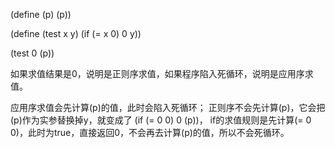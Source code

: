 (define (p) (p))

(define (test x y)
        (if (= x 0)
            0
            y))

(test 0 (p))

如果求值结果是0，说明是正则序求值，如果程序陷入死循环，说明是应用序求值。

应用序求值会先计算(p)的值，此时会陷入死循环；
正则序不会先计算(p)，它会把(p)作为实参替换掉y，就变成了 (if (= 0 0) 0 (p))，
if的求值规则是先计算(= 0 0)，此时为true，直接返回0，不会再去计算(p)的值，所以不会死循环。